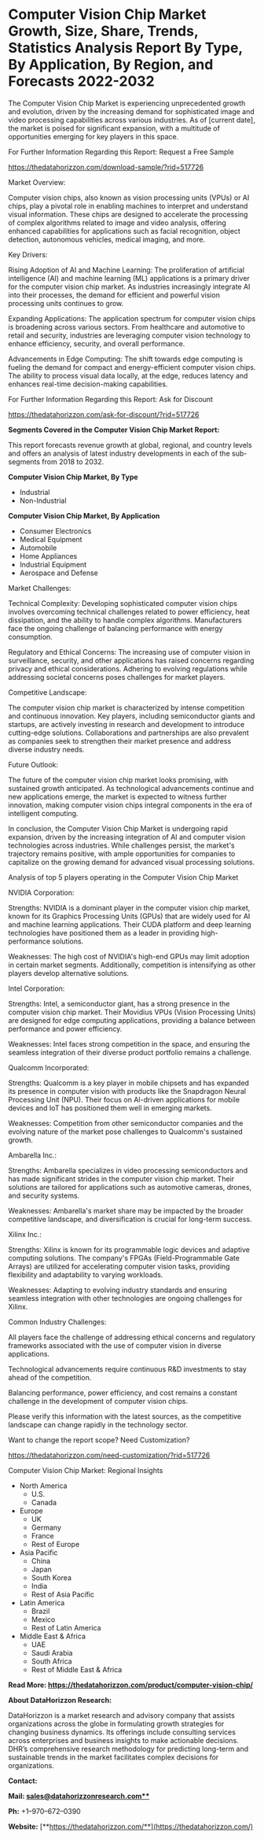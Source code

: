 ﻿# **Computer Vision Chip Market Growth, Size, Share, Trends, Statistics Analysis Report By Type, By Application, By Region, and Forecasts 2022-2032**

The Computer Vision Chip Market is experiencing unprecedented growth and evolution, driven by the increasing demand for sophisticated image and video processing capabilities across various industries. As of [current date], the market is poised for significant expansion, with a multitude of opportunities emerging for key players in this space.

For Further Information Regarding this Report: Request a Free Sample

<https://thedatahorizzon.com/download-sample/?rid=517726>

Market Overview:

Computer vision chips, also known as vision processing units (VPUs) or AI chips, play a pivotal role in enabling machines to interpret and understand visual information. These chips are designed to accelerate the processing of complex algorithms related to image and video analysis, offering enhanced capabilities for applications such as facial recognition, object detection, autonomous vehicles, medical imaging, and more.

Key Drivers:

Rising Adoption of AI and Machine Learning: The proliferation of artificial intelligence (AI) and machine learning (ML) applications is a primary driver for the computer vision chip market. As industries increasingly integrate AI into their processes, the demand for efficient and powerful vision processing units continues to grow.

Expanding Applications: The application spectrum for computer vision chips is broadening across various sectors. From healthcare and automotive to retail and security, industries are leveraging computer vision technology to enhance efficiency, security, and overall performance.

Advancements in Edge Computing: The shift towards edge computing is fueling the demand for compact and energy-efficient computer vision chips. The ability to process visual data locally, at the edge, reduces latency and enhances real-time decision-making capabilities.

For Further Information Regarding this Report: Ask for Discount

<https://thedatahorizzon.com/ask-for-discount/?rid=517726>

**Segments Covered in the Computer Vision Chip Market Report:**

This report forecasts revenue growth at global, regional, and country levels and offers an analysis of latest industry developments in each of the sub-segments from 2018 to 2032.

**Computer Vision Chip Market, By Type**

- Industrial
- Non-Industrial

**Computer Vision Chip Market, By Application**

- Consumer Electronics
- Medical Equipment
- Automobile
- Home Appliances
- Industrial Equipment
- Aerospace and Defense

Market Challenges:

Technical Complexity: Developing sophisticated computer vision chips involves overcoming technical challenges related to power efficiency, heat dissipation, and the ability to handle complex algorithms. Manufacturers face the ongoing challenge of balancing performance with energy consumption.

Regulatory and Ethical Concerns: The increasing use of computer vision in surveillance, security, and other applications has raised concerns regarding privacy and ethical considerations. Adhering to evolving regulations while addressing societal concerns poses challenges for market players.

Competitive Landscape:

The computer vision chip market is characterized by intense competition and continuous innovation. Key players, including semiconductor giants and startups, are actively investing in research and development to introduce cutting-edge solutions. Collaborations and partnerships are also prevalent as companies seek to strengthen their market presence and address diverse industry needs.

Future Outlook:

The future of the computer vision chip market looks promising, with sustained growth anticipated. As technological advancements continue and new applications emerge, the market is expected to witness further innovation, making computer vision chips integral components in the era of intelligent computing.

In conclusion, the Computer Vision Chip Market is undergoing rapid expansion, driven by the increasing integration of AI and computer vision technologies across industries. While challenges persist, the market's trajectory remains positive, with ample opportunities for companies to capitalize on the growing demand for advanced visual processing solutions.

Analysis of top 5 players operating in the Computer Vision Chip Market 

NVIDIA Corporation:

Strengths: NVIDIA is a dominant player in the computer vision chip market, known for its Graphics Processing Units (GPUs) that are widely used for AI and machine learning applications. Their CUDA platform and deep learning technologies have positioned them as a leader in providing high-performance solutions.

Weaknesses: The high cost of NVIDIA's high-end GPUs may limit adoption in certain market segments. Additionally, competition is intensifying as other players develop alternative solutions.

Intel Corporation:

Strengths: Intel, a semiconductor giant, has a strong presence in the computer vision chip market. Their Movidius VPUs (Vision Processing Units) are designed for edge computing applications, providing a balance between performance and power efficiency.

Weaknesses: Intel faces strong competition in the space, and ensuring the seamless integration of their diverse product portfolio remains a challenge.

Qualcomm Incorporated:

Strengths: Qualcomm is a key player in mobile chipsets and has expanded its presence in computer vision with products like the Snapdragon Neural Processing Unit (NPU). Their focus on AI-driven applications for mobile devices and IoT has positioned them well in emerging markets.

Weaknesses: Competition from other semiconductor companies and the evolving nature of the market pose challenges to Qualcomm's sustained growth.

Ambarella Inc.:

Strengths: Ambarella specializes in video processing semiconductors and has made significant strides in the computer vision chip market. Their solutions are tailored for applications such as automotive cameras, drones, and security systems.

Weaknesses: Ambarella's market share may be impacted by the broader competitive landscape, and diversification is crucial for long-term success.

Xilinx Inc.:

Strengths: Xilinx is known for its programmable logic devices and adaptive computing solutions. The company's FPGAs (Field-Programmable Gate Arrays) are utilized for accelerating computer vision tasks, providing flexibility and adaptability to varying workloads.

Weaknesses: Adapting to evolving industry standards and ensuring seamless integration with other technologies are ongoing challenges for Xilinx.

Common Industry Challenges:

All players face the challenge of addressing ethical concerns and regulatory frameworks associated with the use of computer vision in diverse applications.

Technological advancements require continuous R&D investments to stay ahead of the competition.

Balancing performance, power efficiency, and cost remains a constant challenge in the development of computer vision chips.

Please verify this information with the latest sources, as the competitive landscape can change rapidly in the technology sector.

Want to change the report scope? Need Customization?

<https://thedatahorizzon.com/need-customization/?rid=517726>

Computer Vision Chip Market: Regional Insights

- North America
  - U.S.
  - Canada
- Europe
  - UK
  - Germany
  - France
  - Rest of Europe
- Asia Pacific
  - China
  - Japan
  - South Korea
  - India
  - Rest of Asia Pacific
- Latin America
  - Brazil
  - Mexico
  - Rest of Latin America
- Middle East & Africa
  - UAE
  - Saudi Arabia
  - South Africa
  - Rest of Middle East & Africa

**Read More: https://thedatahorizzon.com/product/computer-vision-chip/**

**About DataHorizzon Research:**

DataHorizzon is a market research and advisory company that assists organizations across the globe in formulating growth strategies for changing business dynamics. Its offerings include consulting services across enterprises and business insights to make actionable decisions. DHR’s comprehensive research methodology for predicting long-term and sustainable trends in the market facilitates complex decisions for organizations.

**Contact:**

**Mail: [sales@datahorizzonresearch.com**](mailto:sales@datahorizzonresearch.com)**

**Ph:** +1–970–672–0390

**Website:** [**https://thedatahorizzon.com/**](https://thedatahorizzon.com/)


